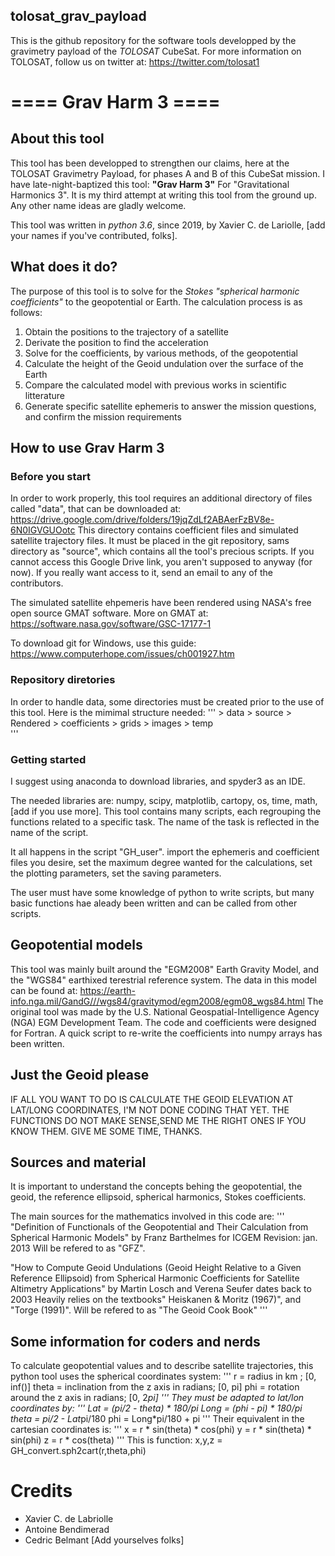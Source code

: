 ## tolosat_grav_payload
This is the github repository for the software tools developped by the gravimetry payload of the _TOLOSAT_ CubeSat. 
For more information on TOLOSAT, follow us on twitter at: https://twitter.com/tolosat1


# ==== Grav Harm 3 ====


## About this tool
This tool has been developped to strengthen our claims, here at the TOLOSAT Gravimetry Payload, for phases A and B of this CubeSat mission. I have late-night-baptized this tool:
__"Grav Harm 3"__
For "Gravitational Harmonics 3". 
It is my third attempt at writing this tool from the ground up. 
Any other name ideas are gladly welcome.

This tool was written in _python 3.6_, since 2019, by Xavier C. de Lariolle, [add your names if you've contributed, folks]. 


## What does it do?
The purpose of this tool is to solve for the _Stokes "spherical harmonic coefficients"_ to the geopotential or Earth. 
The calculation process is as follows: 
1. Obtain the positions to the trajectory of a satellite
1. Derivate the position to find the acceleration
1. Solve for the coefficients, by various methods, of the geopotential
1. Calculate the height of the Geoid undulation over the surface of the Earth
1. Compare the calculated model with previous works in scientific litterature
1. Generate specific satellite ephemeris to answer the mission questions, and confirm the mission requirements	

## How to use Grav Harm 3
### Before you start
In order to work properly, this tool requires an additional directory of files called "data", that can be downloaded at:
https://drive.google.com/drive/folders/19jqZdLf2ABAerFzBV8e-6N0IGVGUOotc
This directory contains coefficient files and simulated satellite trajectory files. It must be placed in the git repository, sams directory as "source", which contains all the tool's precious scripts. If you cannot access this Google Drive link, you aren't supposed to anyway (for now). If you really want access to it, send an email to any of the contributors.

The simulated satellite ehpemeris have been rendered using NASA's free open source GMAT software.
More on GMAT at: https://software.nasa.gov/software/GSC-17177-1

To download git for Windows, use this guide: https://www.computerhope.com/issues/ch001927.htm


### Repository diretories
In order to handle data, some directories must be created prior to the use of this tool. Here is the mimimal structure needed: 
	'''	
	> data
	> source
	> Rendered
		> coefficients
		> grids
		> images
		> temp		
	'''


### Getting started
I suggest using anaconda to download libraries, and spyder3 as an IDE.

The needed libraries are: numpy, scipy, matplotlib, cartopy, os, time, math, [add if you use more]. 
This tool contains many scripts, each regrouping the functions related to a specific task. The name of the task is reflected in the name of the script. 

It all happens in the script "GH_user". 
import the ephemeris and coefficient files you desire, 
set the maximum degree wanted for the calculations, 
set the plotting parameters, set the saving parameters.

The user must have some knowledge of python to write scripts, but many basic functions hae aleady been written and can be called from other scripts.


## Geopotential models
This tool was mainly built around the "EGM2008" Earth Gravity Model, and the "WGS84" earthixed terestrial reference system. 
The data in this model can be found at: https://earth-info.nga.mil/GandG///wgs84/gravitymod/egm2008/egm08_wgs84.html
The original tool was made by  the U.S. National Geospatial-Intelligence Agency (NGA) EGM Development Team. The code and coefficients were designed for Fortran. A quick script to re-write the coefficients into numpy arrays has been written. 


## Just the Geoid please
IF ALL YOU WANT TO DO IS CALCULATE THE GEOID ELEVATION AT LAT/LONG COORDINATES, I'M NOT DONE CODING THAT YET. 
THE FUNCTIONS DO NOT MAKE SENSE,SEND ME THE RIGHT ONES IF YOU KNOW THEM. GIVE ME SOME TIME, THANKS. 


## Sources and material
It is important to understand the concepts behing the geopotential, the geoid, the reference ellipsoid, spherical harmonics, Stokes coefficients. 

The main sources for the mathematics involved in this code are:
'''
"Definition of Functionals of the Geopotential and Their Calculation from Spherical Harmonic Models"
by Franz Barthelmes
for ICGEM
Revision: jan. 2013
Will be refered to as "GFZ".

"How to Compute Geoid Undulations (Geoid Height Relative to a Given Reference Ellipsoid) from Spherical Harmonic Coefficients for Satellite Altimetry Applications"
by Martin Losch and Verena Seufer
dates back to 2003
Heavily relies on the textbooks" Heiskanen & Moritz (1967)", and "Torge (1991)".
Will be refered to as "The Geoid Cook Book"
'''


## Some information for coders and nerds
To calculate geopotential values and to describe satellite trajectories, this python tool uses the spherical coordinates system:
	'''
	r = radius in km ; [0, inf()]
	theta = inclination from the z axis in radians; [0, pi]
	phi = rotation around the z axis in radians; [0, 2*pi]
	'''
They must be adapted to lat/lon coordinates by: 
	'''
	Lat = (pi/2 - theta) * 180/pi
	Long = (phi - pi) * 180/pi
	theta = pi/2 - Lat*pi/180
	phi = Long*pi/180 + pi
	'''
Their equivalent in the cartesian coordinates is: 
	'''
	x = r * sin(theta) * cos(phi)
	y = r * sin(theta) * sin(phi)
	z = r * cos(theta)
	'''
This is function: x,y,z = GH_convert.sph2cart(r,theta,phi)


# Credits 
* Xavier C. de Labriolle
* Antoine Bendimerad
* Cedric Belmant
[Add yourselves folks]

